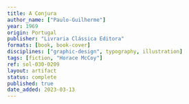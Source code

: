 ```yaml
---
title: A Conjura
author_name: ["Paulo-Guilherme"]
year: 1969
origin: Portugal
publisher: "Livraria Clássica Editora"
formats: [book, book-cover]
disciplines: ["graphic-design", typography, illustration]
tags: [fiction, "Horace McCoy"]
ref: sol-030-0209
layout: artifact
status: complete
published: true
date_added: 2023-03-13
---
```

